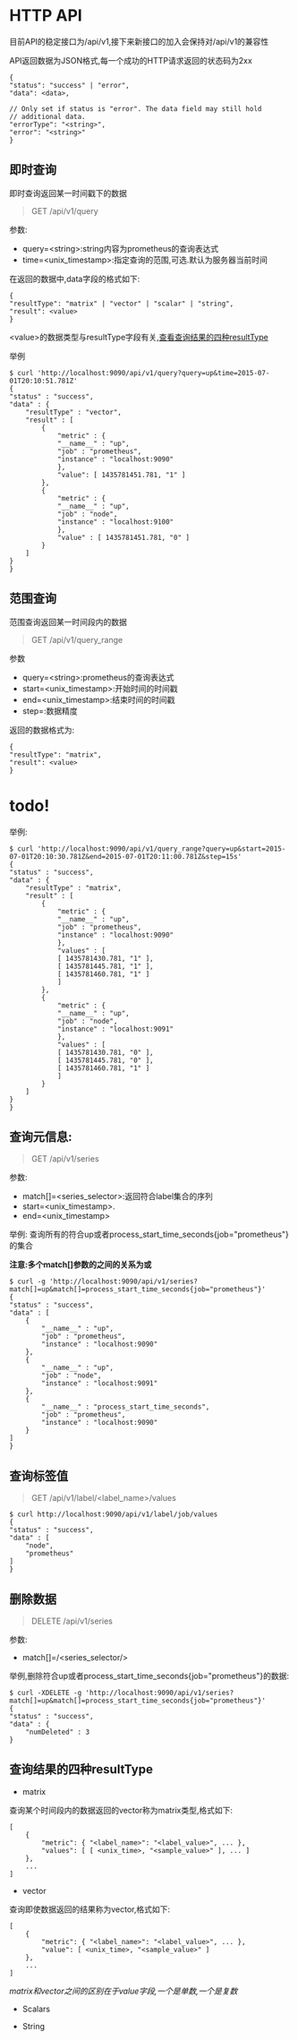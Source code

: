 # HTTP API

目前API的稳定接口为/api/v1,接下来新接口的加入会保持对/api/v1的兼容性

API返回数据为JSON格式,每一个成功的HTTP请求返回的状态码为2xx

    {
    "status": "success" | "error",
    "data": <data>,

    // Only set if status is "error". The data field may still hold
    // additional data.
    "errorType": "<string>",
    "error": "<string>"
    }

## 即时查询

即时查询返回某一时间戳下的数据

> GET /api/v1/query

参数:

- query=\<string\>:string内容为prometheus的查询表达式
- time=\<unix_timestamp\>:指定查询的范围,可选.默认为服务器当前时间

在返回的数据中,data字段的格式如下:

    {
    "resultType": "matrix" | "vector" | "scalar" | "string",
    "result": <value>
    }

\<value\>的数据类型与resultType字段有关,[查看查询结果的四种resultType](#1)


举例

    $ curl 'http://localhost:9090/api/v1/query?query=up&time=2015-07-01T20:10:51.781Z'
    {
    "status" : "success",
    "data" : {
        "resultType" : "vector",
        "result" : [
            {
                "metric" : {
                "__name__" : "up",
                "job" : "prometheus",
                "instance" : "localhost:9090"
                },
                "value": [ 1435781451.781, "1" ]
            },
            {
                "metric" : {
                "__name__" : "up",
                "job" : "node",
                "instance" : "localhost:9100"
                },
                "value" : [ 1435781451.781, "0" ]
            }
        ]
    }
    }

## 范围查询

范围查询返回某一时间段内的数据

> GET /api/v1/query_range

参数

- query=\<string\>:prometheus的查询表达式
- start=\<unix_timestamp\>:开始时间的时间戳
- end=\<unix_timestamp\>:结束时间的时间戳
- step=<duration>:数据精度

返回的数据格式为:

    {
    "resultType": "matrix",
    "result": <value>
    }

# todo!

举例:

    $ curl 'http://localhost:9090/api/v1/query_range?query=up&start=2015-07-01T20:10:30.781Z&end=2015-07-01T20:11:00.781Z&step=15s'
    {
    "status" : "success",
    "data" : {
        "resultType" : "matrix",
        "result" : [
            {
                "metric" : {
                "__name__" : "up",
                "job" : "prometheus",
                "instance" : "localhost:9090"
                },
                "values" : [
                [ 1435781430.781, "1" ],
                [ 1435781445.781, "1" ],
                [ 1435781460.781, "1" ]
                ]
            },
            {
                "metric" : {
                "__name__" : "up",
                "job" : "node",
                "instance" : "localhost:9091"
                },
                "values" : [
                [ 1435781430.781, "0" ],
                [ 1435781445.781, "0" ],
                [ 1435781460.781, "1" ]
                ]
            }
        ]
    }
    }


## 查询元信息:


>  GET /api/v1/series

参数:

- match[]=\<series_selector\>:返回符合label集合的序列
- start=\<unix_timestamp\>.
- end=\<unix_timestamp\>

举例:
查询所有的符合up或者process_start_time_seconds{job="prometheus"}的集合

**注意:多个match[]参数的之间的关系为或**

    $ curl -g 'http://localhost:9090/api/v1/series?match[]=up&match[]=process_start_time_seconds{job="prometheus"}'
    {
    "status" : "success",
    "data" : [
        {
            "__name__" : "up",
            "job" : "prometheus",
            "instance" : "localhost:9090"
        },
        {
            "__name__" : "up",
            "job" : "node",
            "instance" : "localhost:9091"
        },
        {
            "__name__" : "process_start_time_seconds",
            "job" : "prometheus",
            "instance" : "localhost:9090"
        }
    ]
    }

## 查询标签值

> GET /api/v1/label/<label_name>/values

    $ curl http://localhost:9090/api/v1/label/job/values
    {
    "status" : "success",
    "data" : [
        "node",
        "prometheus"
    ]
    }

## 删除数据

> DELETE /api/v1/series

参数:

- match[]=/<series_selector/>

举例,删除符合up或者process_start_time_seconds{job="prometheus"}的数据:

    $ curl -XDELETE -g 'http://localhost:9090/api/v1/series?match[]=up&match[]=process_start_time_seconds{job="prometheus"}'
    {
    "status" : "success",
    "data" : {
        "numDeleted" : 3
    }

<h2 id="1">查询结果的四种resultType</h2>

- matrix

查询某个时间段内的数据返回的vector称为matrix类型,格式如下:

    [
        {
            "metric": { "<label_name>": "<label_value>", ... },
            "values": [ [ <unix_time>, "<sample_value>" ], ... ]
        },
        ...
    ]


- vector

查询即使数据返回的结果称为vector,格式如下:

    [
        {
            "metric": { "<label_name>": "<label_value>", ... },
            "value": [ <unix_time>, "<sample_value>" ]
        },
        ...
    ]

*matrix和vector之间的区别在于value字段,一个是单数,一个是复数*


- Scalars

- String